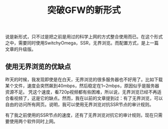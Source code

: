 ﻿---
title: 突破GFW的新形式
layout: post
category: [技术, 科学上网]
---

说是新形式，只不过是把之前是用过的科学上网的方式整合使用而已。在这个形式之中，需要同时使用SwitchyOmega，SSR，无界浏览。而配置方式，是上一篇文章的升级版。

## 使用无界浏览的优缺点
昨天的时候，我发现即使是在白天，无界浏览的很多服务器也不好用了。比如下载某个文件，速度会突然飙到40mbps，然后稳定在1~2mbps，原因似乎是服务器资源不足。
凭这个速度，看720p视频都有些困难，所以说，无界浏览已经不再适合看视频了，这是它的缺点。然而，我在以前的文章提到过：有了无界浏览，可以自由的访问所有网页。说明，我可以使用无界浏览对抗SSR节点的审计规则。


有了我之前使用的SSR节点的速度，还有了无界浏览对抗它的审计规则，现在只需要使用两个软件同时上网。



